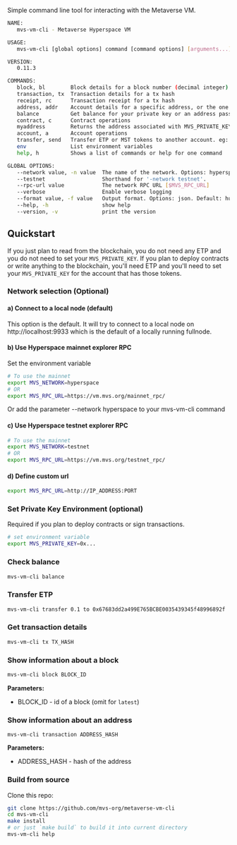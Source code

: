 Simple command line tool for interacting with the Metaverse VM.

```sh
NAME:
   mvs-vm-cli - Metaverse Hyperspace VM

USAGE:
   mvs-vm-cli [global options] command [command options] [arguments...]

VERSION:
   0.11.3

COMMANDS:
   block, bl        Block details for a block number (decimal integer) or hash (hexadecimal with 0x prefix). Omit for latest.
   transaction, tx  Transaction details for a tx hash
   receipt, rc      Transaction receipt for a tx hash
   address, addr    Account details for a specific address, or the one corresponding to the private key.
   balance          Get balance for your private key or an address passed in. eg: `balance 0xABC123`
   contract, c      Contract operations
   myaddress        Returns the address associated with MVS_PRIVATE_KEY
   account, a       Account operations
   transfer, send   Transfer ETP or MST tokens to another account. eg: `mvs-vm-cli transfer 10.1 to 0xADDRESS`
   env              List environment variables
   help, h          Shows a list of commands or help for one command

GLOBAL OPTIONS:
   --network value, -n value  The name of the network. Options: hyperspace/testnet/localhost. (default: "localhost") [$MVS_NETWORK]
   --testnet                  Shorthand for '-network testnet'.
   --rpc-url value            The network RPC URL [$MVS_RPC_URL]
   --verbose                  Enable verbose logging
   --format value, -f value   Output format. Options: json. Default: human readable output.
   --help, -h                 show help
   --version, -v              print the version
```

## Quickstart

If you just plan to read from the blockchain, you do not need any ETP and you do not need to set your `MVS_PRIVATE_KEY`. If you plan to deploy contracts or write anything to the blockchain, you'll need ETP and you'll need to set your `MVS_PRIVATE_KEY` for the account that has those tokens.

### Network selection (Optional)
#### a) Connect to a local node (default)

This option is the default. It will try to connect to a local node on http://localhost:9933 which is the default of a locally running fullnode. 
#### b) Use Hyperspace mainnet explorer RPC

Set the environment variable

```sh
# To use the mainnet
export MVS_NETWORK=hyperspace
# OR
export MVS_RPC_URL=https://vm.mvs.org/mainnet_rpc/
```

Or add the parameter --network hyperspace to your mvs-vm-cli command

#### c) Use Hyperspace testnet explorer RPC

```sh
# To use the mainnet
export MVS_NETWORK=testnet
# OR
export MVS_RPC_URL=https://vm.mvs.org/testnet_rpc/
```

#### d) Define custom url

```sh
export MVS_RPC_URL=http://IP_ADDRESS:PORT
```

### Set Private Key Environment (optional)

Required if you plan to deploy contracts or sign transactions.

```sh
# set environment variable 
export MVS_PRIVATE_KEY=0x...
```

### 

### Check balance

```sh
mvs-vm-cli balance
```

### Transfer ETP

```sh
mvs-vm-cli transfer 0.1 to 0x67683dd2a499E765BCBE0035439345f48996892f
```

### Get transaction details

```sh
mvs-vm-cli tx TX_HASH
```

### Show information about a block

```sh
mvs-vm-cli block BLOCK_ID
```

**Parameters:**

- BLOCK_ID - id of a block (omit for `latest`)

### Show information about an address

```sj
mvs-vm-cli transaction ADDRESS_HASH
```

**Parameters:**

* ADDRESS_HASH - hash of the address

### Build from source

Clone this repo:

```sh
git clone https://github.com/mvs-org/metaverse-vm-cli
cd mvs-vm-cli
make install
# or just `make build` to build it into current directory
mvs-vm-cli help
```
